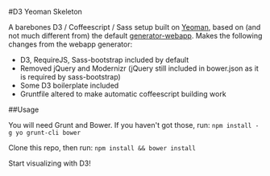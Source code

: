 #D3 Yeoman Skeleton

A barebones D3 / Coffeescript / Sass setup built on [Yeoman](http://yeoman.io/), based on (and not much different from) the default [generator-webapp](https://github.com/yeoman/generator-webapp). Makes the following changes from the webapp generator:

* D3, RequireJS, Sass-bootstrap included by default
* Removed jQuery and Modernizr (jQuery still included in bower.json as it is required by sass-bootstrap)
* Some D3 boilerplate included
* Gruntfile altered to make automatic coffeescript building work

##Usage

You will need Grunt and Bower. If you haven't got those, run:
    `npm install -g yo grunt-cli bower`

Clone this repo, then run:
    `npm install && bower install`

Start visualizing with D3!